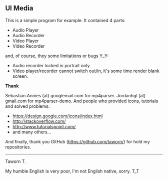 UI Media
--------

This is a simple program for example.  It contained 4 parts:

- Audio Player
- Audio Recorder
- Video Player
- Video Recorder

and, of course, they some limitations or bugs Y_Y:

- Audio recorder locked in portrait only.
- Video player/recorder cannot switch out/in, it's some time render blank screen.

**Thank**

Sebastian.Annies (at) googlemail.com for mp4parser.
Jordanhgl (at) gmail.com for mp4parser-demo.
And people who provided icons, tutorials and solved problems:

- https://design.google.com/icons/index.html
- http://stackoverflow.com/
- http://www.tutorialspoint.com/
- and many others...

And finally, thank you GitHub (https://github.com/taworn/) for hold my repositories.

----------

Taworn T.

My humble English is very poor, I'm not English native, sorry. T_T


